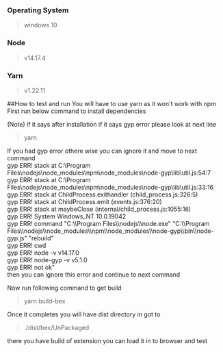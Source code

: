 ### Operating System
> windows 10
### Node
> v14.17.4
### Yarn
> v1.22.11

##How to test and run
You will have to use yarn as it won't work with npm
First run below command to install dependencies

(Note) if it says after installation
if it says gyp error please look at next line

> yarn

If you had gyp error othere wise you can ignore it and move to next command \
gyp ERR! stack at C:\\Program Files\\nodejs\\node_modules\\npm\\node_modules\\node-gyp\\lib\\util.js:54:7\
gyp ERR! stack at C:\\Program Files\\nodejs\\node_modules\\npm\\node_modules\\node-gyp\\lib\\util.js:33:16\
gyp ERR! stack at ChildProcess.exithandler (child_process.js:326:5)\
gyp ERR! stack at ChildProcess.emit (events.js:376:20)\
gyp ERR! stack at maybeClose (internal/child_process.js:1055:16)\
gyp ERR! System Windows_NT 10.0.19042\
gyp ERR! command \"C:\\\\Program Files\\\\nodejs\\\\node.exe\" \"C:\\\\Program Files\\\\nodejs\\\\node_modules\\\\npm\\\\node_modules\\\\node-gyp\\\\bin\\\\node-gyp.js\" \"rebuild\"\
gyp ERR! cwd\
gyp ERR! node -v v14.17.0\
gyp ERR! node-gyp -v v5.1.0\
gyp ERR! not ok"\
then you can ignore this error and continue to next command


Now run following command to get build
> yarn build-bex

Once it completes you will have dist directory in got to
>./dist/bex/UnPackaged

there you have build of extension you can load it in to browser and test

